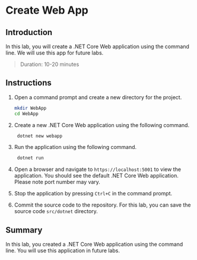 # Create Web App

## Introduction

In this lab, you will create a .NET Core Web application using the command line. We will use this app for future labs.

> Duration: 10-20 minutes

## Instructions

1. Open a command prompt and create a new directory for the project.

   ```bash
   mkdir WebApp
   cd WebApp
   ```

2. Create a new .NET Core Web application using the following command.

   ```bash
    dotnet new webapp
   ```

3. Run the application using the following command.

   ```bash
    dotnet run
   ```

4. Open a browser and navigate to `https://localhost:5001` to view the application. You should see the default .NET Core Web application. Please note port number may vary.

5. Stop the application by pressing `Ctrl+C` in the command prompt.

6. Commit the source code to the repository. For this lab, you can save the source code `src/dotnet` directory.

## Summary

In this lab, you created a .NET Core Web application using the command line. You will use this application in future labs.

